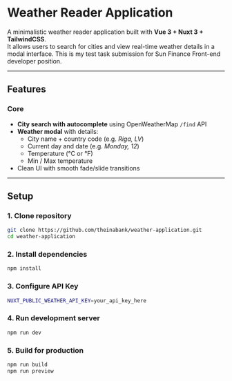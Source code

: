 # Weather Reader Application

A minimalistic weather reader application built with **Vue 3 + Nuxt 3 + TailwindCSS**.  
It allows users to search for cities and view real-time weather details in a modal interface.
This is my test task submission for Sun Finance Front-end developer position.

---

## Features

### Core
- **City search with autocomplete** using OpenWeatherMap `/find` API
- **Weather modal** with details:
  - City name + country code (e.g. *Riga, LV*)
  - Current day and date (e.g. *Monday, 12*)
  - Temperature (°C or °F)
  - Min / Max temperature
- Clean UI with smooth fade/slide transitions

---

## Setup

### 1. Clone repository
```bash
git clone https://github.com/theinabank/weather-application.git
cd weather-application
```

### 2. Install dependencies
```bash
npm install
```

### 3. Configure API Key
```bash
NUXT_PUBLIC_WEATHER_API_KEY=your_api_key_here
```

### 4. Run development server
```bash
npm run dev
```

### 5. Build for production
```bash
npm run build
npm run preview
```